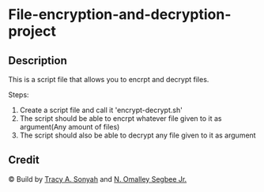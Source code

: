 # File-encryption-and-decryption-project
## Description
This is a script file that allows you to encrpt and decrypt files.

Steps:
1) Create a script file and call it 'encrypt-decrypt.sh'
2) The script should be able to encrpt whatever file given to it as argument(Any amount of files)
3) The script should also be able to decrypt any file given to it as argument

## Credit
&copy; Build by [Tracy A. Sonyah](https://github.com/tracysonyah) and [N. Omalley Segbee Jr.](https://github.com/segbeejr)


